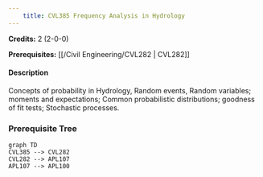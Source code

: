 ```yaml
---
    title: CVL385 Frequency Analysis in Hydrology
---
```

**Credits:** 2 (2-0-0)



**Prerequisites:** [[/Civil Engineering/CVL282 | CVL282]]

#### Description 
Concepts of probability in Hydrology, Random events, Random variables; moments and expectations; Common probabilistic distributions; goodness of fit tests; Stochastic processes.

### Prerequisite Tree

```mermaid
graph TD
CVL385 --> CVL282
CVL282 --> APL107
APL107 --> APL100
```